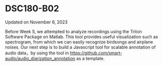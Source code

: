 # DSC180-B02

Updated on November 6, 2023

Before Week 5, we attempted to analyze recordings using the Triton Software Package on Matlab. This tool provides useful visualization such as spectrogram, from which we can easily recognize birdsongs and airplane noises.
Our next step is to build a Javascript tool for scalable annotation of audio data，by using the tool in https://github.com/smart-audio/audio_diarization_annotation as a template.

